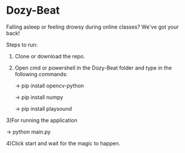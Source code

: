 # Dozy-Beat

Falling asleep or feeling drowsy during online classes? We've got your back!


Steps to run:

1) Clone or download the repo.

2) Open cmd or powershell in the Dozy-Beat folder and type in the following commands:

   -> pip install opencv-python
   
   -> pip install numpy
   
   -> pip install playsound
   
3)For running the application

   -> python main.py
   
4)Click start and wait for the magic to happen.
